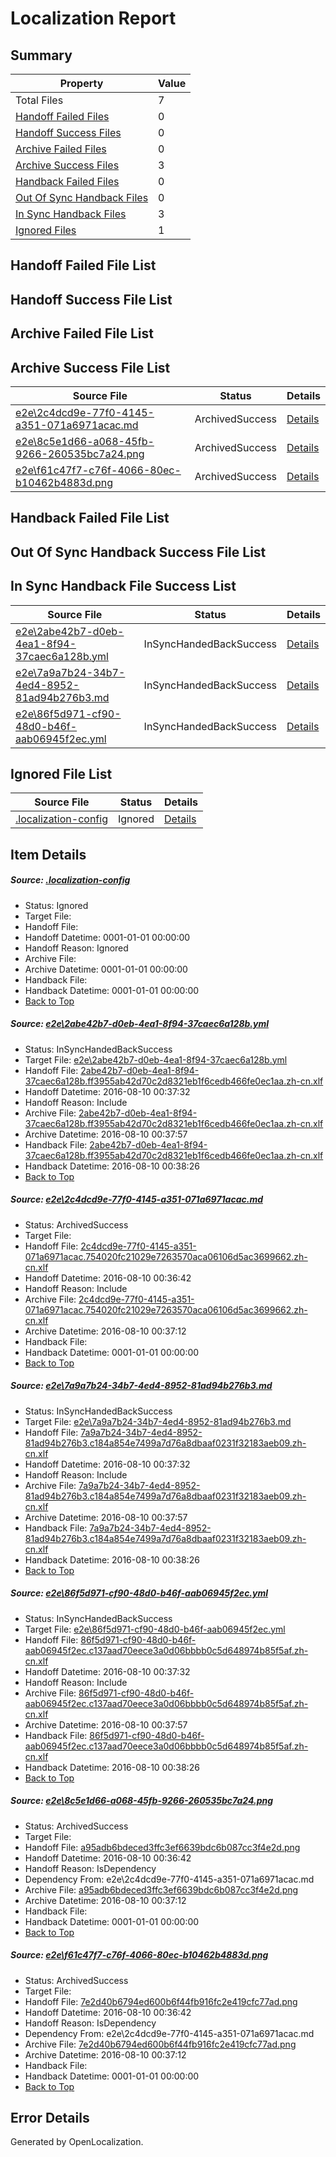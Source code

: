 # <a name='report-top'></a> Localization Report

## Summary
 Property | Value 
 -------- | ----- 
 Total Files | 7
[ Handoff Failed Files ](#handoff-failed-list)| 0
[ Handoff Success Files ](#handoff-success-list)| 0
[ Archive Failed Files ](#archive-failed-list)| 0
[ Archive Success Files ](#archive-success-list)| 3
[ Handback Failed Files ](#handback-failed-list)| 0
[ Out Of Sync Handback Files ](#outofsync-handback-success-list)| 0
[ In Sync Handback Files ](#insync-handback-success-list)| 3
[ Ignored Files ](#ignored-list)| 1

## <a name='handoff-failed-list'></a> Handoff Failed File List

## <a name='handoff-success-list'></a> Handoff Success File List

## <a name='archive-failed-list'></a> Archive Failed File List

## <a name='archive-success-list'></a> Archive Success File List
 Source File | Status | Details 
 ----------- | ------ | ------- 
 [e2e\2c4dcd9e-77f0-4145-a351-071a6971acac.md](https://github.com/OpenLocalizationTestOrg/oltest/blob/7c2510e72d66b18021b91d167b36604ebbd4f2e0/e2e/2c4dcd9e-77f0-4145-a351-071a6971acac.md) | ArchivedSuccess | [Details](#cf1686f2d6811bad103cf1ab52a5c58799a762312)
 [e2e\8c5e1d66-a068-45fb-9266-260535bc7a24.png](https://github.com/OpenLocalizationTestOrg/oltest/blob/7c2510e72d66b18021b91d167b36604ebbd4f2e0/e2e/8c5e1d66-a068-45fb-9266-260535bc7a24.png) | ArchivedSuccess | [Details](#a95adb6bdeced3ffc3ef6639bdc6b087cc3f4e2d5)
 [e2e\f61c47f7-c76f-4066-80ec-b10462b4883d.png](https://github.com/OpenLocalizationTestOrg/oltest/blob/7c2510e72d66b18021b91d167b36604ebbd4f2e0/e2e/f61c47f7-c76f-4066-80ec-b10462b4883d.png) | ArchivedSuccess | [Details](#7e2d40b6794ed600b6f44fb916fc2e419cfc77ad6)

## <a name='handback-failed-list'></a> Handback Failed File List

## <a name='outofsync-handback-success-list'></a> Out Of Sync Handback Success File List

## <a name='insync-handback-success-list'></a> In Sync Handback File Success List
 Source File | Status | Details 
 ----------- | ------ | ------- 
 [e2e\2abe42b7-d0eb-4ea1-8f94-37caec6a128b.yml](https://github.com/OpenLocalizationTestOrg/oltest/blob/3e118b698d42333b618a56044d07f1fecb8e9d33/e2e/2abe42b7-d0eb-4ea1-8f94-37caec6a128b.yml) | InSyncHandedBackSuccess | [Details](#d6f5d9d837ac9290a673b49820c702fc75e7e4021)
 [e2e\7a9a7b24-34b7-4ed4-8952-81ad94b276b3.md](https://github.com/OpenLocalizationTestOrg/oltest/blob/3e118b698d42333b618a56044d07f1fecb8e9d33/e2e/7a9a7b24-34b7-4ed4-8952-81ad94b276b3.md) | InSyncHandedBackSuccess | [Details](#acb172646a683f7b7e60fb5b8047b2ef139277cf3)
 [e2e\86f5d971-cf90-48d0-b46f-aab06945f2ec.yml](https://github.com/OpenLocalizationTestOrg/oltest/blob/3e118b698d42333b618a56044d07f1fecb8e9d33/e2e/86f5d971-cf90-48d0-b46f-aab06945f2ec.yml) | InSyncHandedBackSuccess | [Details](#95953ac50a6ad0312cdeeb4a4505d95f3ef580934)

## <a name='ignored-list'></a> Ignored File List
 Source File | Status | Details 
 ----------- | ------ | ------- 
 [.localization-config](https://github.com/OpenLocalizationTestOrg/oltest/blob/3e118b698d42333b618a56044d07f1fecb8e9d33/.localization-config) | Ignored | [Details](#3d4f252ac210baf56311d7e97dcc2db10974dbd20)

## Item Details
##### <a name='3d4f252ac210baf56311d7e97dcc2db10974dbd20'></a> Source: [.localization-config](https://github.com/OpenLocalizationTestOrg/oltest/blob/3e118b698d42333b618a56044d07f1fecb8e9d33/.localization-config)
* Status: Ignored
* Target File: 
* Handoff File: 
* Handoff Datetime: 0001-01-01 00:00:00
* Handoff Reason: Ignored
* Archive File: 
* Archive Datetime: 0001-01-01 00:00:00
* Handback File: 
* Handback Datetime: 0001-01-01 00:00:00
* [Back to Top](#report-top)

##### <a name='d6f5d9d837ac9290a673b49820c702fc75e7e4021'></a> Source: [e2e\2abe42b7-d0eb-4ea1-8f94-37caec6a128b.yml](https://github.com/OpenLocalizationTestOrg/oltest/blob/3e118b698d42333b618a56044d07f1fecb8e9d33/e2e/2abe42b7-d0eb-4ea1-8f94-37caec6a128b.yml)
* Status: InSyncHandedBackSuccess
* Target File: [e2e\2abe42b7-d0eb-4ea1-8f94-37caec6a128b.yml](https://github.com/OpenLocalizationTestOrg/ol-test-zhcn/blob/ed1c05f5c186e01fe4e6f8d00e423967b547ddb2/e2e/2abe42b7-d0eb-4ea1-8f94-37caec6a128b.yml)
* Handoff File: [2abe42b7-d0eb-4ea1-8f94-37caec6a128b.ff3955ab42d70c2d8321eb1f6cedb466fe0ec1aa.zh-cn.xlf](https://github.com/OpenLocalizationTestOrg/olhandoff-e2e/blob/fa9b124e685a0ff9c349f049f2aa8072c9e79ca2/ol-handoff/OpenLocalizationTestOrg/ol-test-zhcn/ci/ht/2abe42b7-d0eb-4ea1-8f94-37caec6a128b.ff3955ab42d70c2d8321eb1f6cedb466fe0ec1aa.zh-cn.xlf)
* Handoff Datetime: 2016-08-10 00:37:32
* Handoff Reason: Include
* Archive File: [2abe42b7-d0eb-4ea1-8f94-37caec6a128b.ff3955ab42d70c2d8321eb1f6cedb466fe0ec1aa.zh-cn.xlf](https://github.com/OpenLocalizationTestOrg/olhandoff-e2e/blob/9ec4213129a59d58e21abde11b007611b96a6585/ol-archive/OpenLocalizationTestOrg/ol-test-zhcn/ci/ht/2abe42b7-d0eb-4ea1-8f94-37caec6a128b.ff3955ab42d70c2d8321eb1f6cedb466fe0ec1aa.zh-cn.xlf)
* Archive Datetime: 2016-08-10 00:37:57
* Handback File: [2abe42b7-d0eb-4ea1-8f94-37caec6a128b.ff3955ab42d70c2d8321eb1f6cedb466fe0ec1aa.zh-cn.xlf](https://github.com/OpenLocalizationTestOrg/olhandback-e2e/blob/6472ee94ebe675402652172111e2bca9ffecabc4/ol-handback/OpenLocalizationTestOrg/ol-test-zhcn/ci/ht/2abe42b7-d0eb-4ea1-8f94-37caec6a128b.ff3955ab42d70c2d8321eb1f6cedb466fe0ec1aa.zh-cn.xlf)
* Handback Datetime: 2016-08-10 00:38:26
* [Back to Top](#report-top)

##### <a name='cf1686f2d6811bad103cf1ab52a5c58799a762312'></a> Source: [e2e\2c4dcd9e-77f0-4145-a351-071a6971acac.md](https://github.com/OpenLocalizationTestOrg/oltest/blob/7c2510e72d66b18021b91d167b36604ebbd4f2e0/e2e/2c4dcd9e-77f0-4145-a351-071a6971acac.md)
* Status: ArchivedSuccess
* Target File: 
* Handoff File: [2c4dcd9e-77f0-4145-a351-071a6971acac.754020fc21029e7263570aca06106d5ac3699662.zh-cn.xlf](https://github.com/OpenLocalizationTestOrg/olhandoff-e2e/blob/273aaa7011bc8d4ef55cab6c9ea8c4ed1469f789/ol-handoff/OpenLocalizationTestOrg/ol-test-zhcn/ci/ht/2c4dcd9e-77f0-4145-a351-071a6971acac.754020fc21029e7263570aca06106d5ac3699662.zh-cn.xlf)
* Handoff Datetime: 2016-08-10 00:36:42
* Handoff Reason: Include
* Archive File: [2c4dcd9e-77f0-4145-a351-071a6971acac.754020fc21029e7263570aca06106d5ac3699662.zh-cn.xlf](https://github.com/OpenLocalizationTestOrg/olhandoff-e2e/blob/cb23d0f5a7e0a3c50589af15e494c19eb52bf87e/ol-archive/OpenLocalizationTestOrg/ol-test-zhcn/ci/ht/2c4dcd9e-77f0-4145-a351-071a6971acac.754020fc21029e7263570aca06106d5ac3699662.zh-cn.xlf)
* Archive Datetime: 2016-08-10 00:37:12
* Handback File: 
* Handback Datetime: 0001-01-01 00:00:00
* [Back to Top](#report-top)

##### <a name='acb172646a683f7b7e60fb5b8047b2ef139277cf3'></a> Source: [e2e\7a9a7b24-34b7-4ed4-8952-81ad94b276b3.md](https://github.com/OpenLocalizationTestOrg/oltest/blob/3e118b698d42333b618a56044d07f1fecb8e9d33/e2e/7a9a7b24-34b7-4ed4-8952-81ad94b276b3.md)
* Status: InSyncHandedBackSuccess
* Target File: [e2e\7a9a7b24-34b7-4ed4-8952-81ad94b276b3.md](https://github.com/OpenLocalizationTestOrg/ol-test-zhcn/blob/ed1c05f5c186e01fe4e6f8d00e423967b547ddb2/e2e/7a9a7b24-34b7-4ed4-8952-81ad94b276b3.md)
* Handoff File: [7a9a7b24-34b7-4ed4-8952-81ad94b276b3.c184a854e7499a7d76a8dbaaf0231f32183aeb09.zh-cn.xlf](https://github.com/OpenLocalizationTestOrg/olhandoff-e2e/blob/fa9b124e685a0ff9c349f049f2aa8072c9e79ca2/ol-handoff/OpenLocalizationTestOrg/ol-test-zhcn/ci/ht/7a9a7b24-34b7-4ed4-8952-81ad94b276b3.c184a854e7499a7d76a8dbaaf0231f32183aeb09.zh-cn.xlf)
* Handoff Datetime: 2016-08-10 00:37:32
* Handoff Reason: Include
* Archive File: [7a9a7b24-34b7-4ed4-8952-81ad94b276b3.c184a854e7499a7d76a8dbaaf0231f32183aeb09.zh-cn.xlf](https://github.com/OpenLocalizationTestOrg/olhandoff-e2e/blob/9ec4213129a59d58e21abde11b007611b96a6585/ol-archive/OpenLocalizationTestOrg/ol-test-zhcn/ci/ht/7a9a7b24-34b7-4ed4-8952-81ad94b276b3.c184a854e7499a7d76a8dbaaf0231f32183aeb09.zh-cn.xlf)
* Archive Datetime: 2016-08-10 00:37:57
* Handback File: [7a9a7b24-34b7-4ed4-8952-81ad94b276b3.c184a854e7499a7d76a8dbaaf0231f32183aeb09.zh-cn.xlf](https://github.com/OpenLocalizationTestOrg/olhandback-e2e/blob/6472ee94ebe675402652172111e2bca9ffecabc4/ol-handback/OpenLocalizationTestOrg/ol-test-zhcn/ci/ht/7a9a7b24-34b7-4ed4-8952-81ad94b276b3.c184a854e7499a7d76a8dbaaf0231f32183aeb09.zh-cn.xlf)
* Handback Datetime: 2016-08-10 00:38:26
* [Back to Top](#report-top)

##### <a name='95953ac50a6ad0312cdeeb4a4505d95f3ef580934'></a> Source: [e2e\86f5d971-cf90-48d0-b46f-aab06945f2ec.yml](https://github.com/OpenLocalizationTestOrg/oltest/blob/3e118b698d42333b618a56044d07f1fecb8e9d33/e2e/86f5d971-cf90-48d0-b46f-aab06945f2ec.yml)
* Status: InSyncHandedBackSuccess
* Target File: [e2e\86f5d971-cf90-48d0-b46f-aab06945f2ec.yml](https://github.com/OpenLocalizationTestOrg/ol-test-zhcn/blob/ed1c05f5c186e01fe4e6f8d00e423967b547ddb2/e2e/86f5d971-cf90-48d0-b46f-aab06945f2ec.yml)
* Handoff File: [86f5d971-cf90-48d0-b46f-aab06945f2ec.c137aad70eece3a0d06bbbb0c5d648974b85f5af.zh-cn.xlf](https://github.com/OpenLocalizationTestOrg/olhandoff-e2e/blob/fa9b124e685a0ff9c349f049f2aa8072c9e79ca2/ol-handoff/OpenLocalizationTestOrg/ol-test-zhcn/ci/ht/86f5d971-cf90-48d0-b46f-aab06945f2ec.c137aad70eece3a0d06bbbb0c5d648974b85f5af.zh-cn.xlf)
* Handoff Datetime: 2016-08-10 00:37:32
* Handoff Reason: Include
* Archive File: [86f5d971-cf90-48d0-b46f-aab06945f2ec.c137aad70eece3a0d06bbbb0c5d648974b85f5af.zh-cn.xlf](https://github.com/OpenLocalizationTestOrg/olhandoff-e2e/blob/9ec4213129a59d58e21abde11b007611b96a6585/ol-archive/OpenLocalizationTestOrg/ol-test-zhcn/ci/ht/86f5d971-cf90-48d0-b46f-aab06945f2ec.c137aad70eece3a0d06bbbb0c5d648974b85f5af.zh-cn.xlf)
* Archive Datetime: 2016-08-10 00:37:57
* Handback File: [86f5d971-cf90-48d0-b46f-aab06945f2ec.c137aad70eece3a0d06bbbb0c5d648974b85f5af.zh-cn.xlf](https://github.com/OpenLocalizationTestOrg/olhandback-e2e/blob/6472ee94ebe675402652172111e2bca9ffecabc4/ol-handback/OpenLocalizationTestOrg/ol-test-zhcn/ci/ht/86f5d971-cf90-48d0-b46f-aab06945f2ec.c137aad70eece3a0d06bbbb0c5d648974b85f5af.zh-cn.xlf)
* Handback Datetime: 2016-08-10 00:38:26
* [Back to Top](#report-top)

##### <a name='a95adb6bdeced3ffc3ef6639bdc6b087cc3f4e2d5'></a> Source: [e2e\8c5e1d66-a068-45fb-9266-260535bc7a24.png](https://github.com/OpenLocalizationTestOrg/oltest/blob/7c2510e72d66b18021b91d167b36604ebbd4f2e0/e2e/8c5e1d66-a068-45fb-9266-260535bc7a24.png)
* Status: ArchivedSuccess
* Target File: 
* Handoff File: [a95adb6bdeced3ffc3ef6639bdc6b087cc3f4e2d.png](https://github.com/OpenLocalizationTestOrg/olhandoff-e2e/blob/273aaa7011bc8d4ef55cab6c9ea8c4ed1469f789/ol-handoff/OpenLocalizationTestOrg/ol-test-zhcn/ci/ht/a95adb6bdeced3ffc3ef6639bdc6b087cc3f4e2d.png)
* Handoff Datetime: 2016-08-10 00:36:42
* Handoff Reason: IsDependency
* Dependency From: e2e\2c4dcd9e-77f0-4145-a351-071a6971acac.md
* Archive File: [a95adb6bdeced3ffc3ef6639bdc6b087cc3f4e2d.png](https://github.com/OpenLocalizationTestOrg/olhandoff-e2e/blob/cb23d0f5a7e0a3c50589af15e494c19eb52bf87e/ol-archive/OpenLocalizationTestOrg/ol-test-zhcn/ci/ht/a95adb6bdeced3ffc3ef6639bdc6b087cc3f4e2d.png)
* Archive Datetime: 2016-08-10 00:37:12
* Handback File: 
* Handback Datetime: 0001-01-01 00:00:00
* [Back to Top](#report-top)

##### <a name='7e2d40b6794ed600b6f44fb916fc2e419cfc77ad6'></a> Source: [e2e\f61c47f7-c76f-4066-80ec-b10462b4883d.png](https://github.com/OpenLocalizationTestOrg/oltest/blob/7c2510e72d66b18021b91d167b36604ebbd4f2e0/e2e/f61c47f7-c76f-4066-80ec-b10462b4883d.png)
* Status: ArchivedSuccess
* Target File: 
* Handoff File: [7e2d40b6794ed600b6f44fb916fc2e419cfc77ad.png](https://github.com/OpenLocalizationTestOrg/olhandoff-e2e/blob/273aaa7011bc8d4ef55cab6c9ea8c4ed1469f789/ol-handoff/OpenLocalizationTestOrg/ol-test-zhcn/ci/ht/7e2d40b6794ed600b6f44fb916fc2e419cfc77ad.png)
* Handoff Datetime: 2016-08-10 00:36:42
* Handoff Reason: IsDependency
* Dependency From: e2e\2c4dcd9e-77f0-4145-a351-071a6971acac.md
* Archive File: [7e2d40b6794ed600b6f44fb916fc2e419cfc77ad.png](https://github.com/OpenLocalizationTestOrg/olhandoff-e2e/blob/cb23d0f5a7e0a3c50589af15e494c19eb52bf87e/ol-archive/OpenLocalizationTestOrg/ol-test-zhcn/ci/ht/7e2d40b6794ed600b6f44fb916fc2e419cfc77ad.png)
* Archive Datetime: 2016-08-10 00:37:12
* Handback File: 
* Handback Datetime: 0001-01-01 00:00:00
* [Back to Top](#report-top)


## Error Details

Generated by OpenLocalization.
